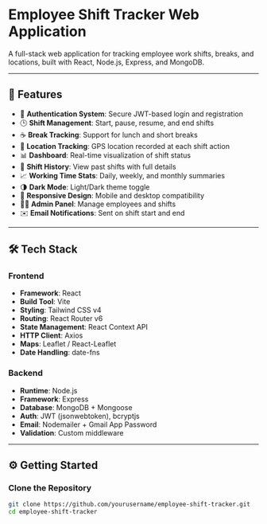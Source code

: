 # Employee Shift Tracker Web Application

A full-stack web application for tracking employee work shifts, breaks, and locations, built with React, Node.js, Express, and MongoDB.

---

## 🚀 Features

- 🔐 **Authentication System**: Secure JWT-based login and registration
- 🕒 **Shift Management**: Start, pause, resume, and end shifts
- ☕ **Break Tracking**: Support for lunch and short breaks
- 📍 **Location Tracking**: GPS location recorded at each shift action
- 📊 **Dashboard**: Real-time visualization of shift status
- 📅 **Shift History**: View past shifts with full details
- 📈 **Working Time Stats**: Daily, weekly, and monthly summaries
- 🌗 **Dark Mode**: Light/Dark theme toggle
- 📱 **Responsive Design**: Mobile and desktop compatibility
- 🧑‍💼 **Admin Panel**: Manage employees and shifts
- ✉️ **Email Notifications**: Sent on shift start and end

---

## 🛠️ Tech Stack

### Frontend

- **Framework**: React
- **Build Tool**: Vite
- **Styling**: Tailwind CSS v4
- **Routing**: React Router v6
- **State Management**: React Context API
- **HTTP Client**: Axios
- **Maps**: Leaflet / React-Leaflet
- **Date Handling**: date-fns

### Backend

- **Runtime**: Node.js
- **Framework**: Express
- **Database**: MongoDB + Mongoose
- **Auth**: JWT (jsonwebtoken), bcryptjs
- **Email**: Nodemailer + Gmail App Password
- **Validation**: Custom middleware

---

## ⚙️ Getting Started

### Clone the Repository

```bash
git clone https://github.com/yourusername/employee-shift-tracker.git
cd employee-shift-tracker

